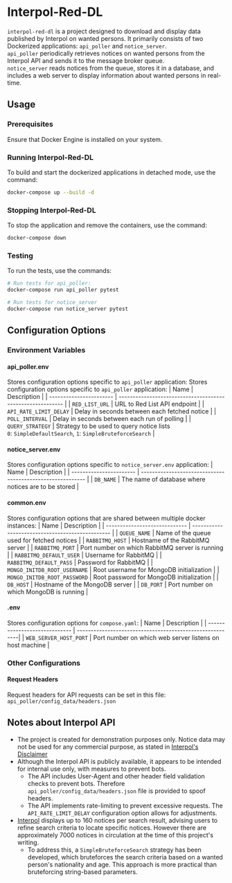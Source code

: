# Interpol-Red-DL


`interpol-red-dl` is a project designed to download and display data published by Interpol on wanted persons. It primarily consists of two Dockerized applications: `api_poller` and `notice_server`.  
`api_poller` periodically retrieves notices on wanted persons from the Interpol API and sends it to the message broker queue.  
`notice_server` reads notices from the queue, stores it in a database, and includes a web server to display information about wanted persons in real-time.

## Usage

### Prerequisites
Ensure that Docker Engine is installed on your system.

### Running Interpol-Red-DL
To build and start the dockerized applications in detached mode, use the command:
```bash
docker-compose up --build -d
```
### Stopping Interpol-Red-DL
To stop the application and remove the containers, use the command:
```bash
docker-compose down
```
### Testing
To run the tests, use the commands:
```bash
# Run tests for api_poller:
docker-compose run api_poller pytest

# Run tests for notice_server
docker-compose run notice_server pytest
```

## Configuration Options
### Environment Variables
#### api_poller.env
Stores configuration options specific to `api_poller` application:
Stores configuration options specific to `api_poller` application:
| Name                    | Description                                                |
| ----------------------- | ---------------------------------------------------------- |
| `RED_LIST_URL`          | URL to Red List API endpoint                           |
| `API_RATE_LIMIT_DELAY`  | Delay in seconds between each fetched notice           |
| `POLL_INTERVAL`         | Delay in seconds between each run of polling           |
| `QUERY_STRATEGY`        | Strategy to be used to query notice lists <br>`0`: `SimpleDefaultSearch`, `1`: `SimpleBruteforceSearch` |


#### notice_server.env
Stores configuration options specific to `notice_server.env` application:
| Name                    | Description                                                |
| ----------------------- | ---------------------------------------------------------- |
| `DB_NAME`               | The name of database where notices are to be stored        |

#### common.env
Stores configuration options that are shared between multiple docker instances:
| Name                          | Description                                      |
| ----------------------------- | ------------------------------------------------ |
| `QUEUE_NAME`                  | Name of the queue used for fetched notices  |
| `RABBITMQ_HOST`               | Hostname of the RabbitMQ server             |
| `RABBITMQ_PORT`               | Port number on which RabbitMQ server is running |
| `RABBITMQ_DEFAULT_USER`       | Username for RabbitMQ                       |
| `RABBITMQ_DEFAULT_PASS`       | Password for RabbitMQ                       |
| `MONGO_INITDB_ROOT_USERNAME`  | Root username for MongoDB initialization    |
| `MONGO_INITDB_ROOT_PASSWORD`  | Root password for MongoDB initialization    |
| `DB_HOST`                     | Hostname of the MongoDB server              |
| `DB_PORT`                     | Port number on which MongoDB is running     |


#### .env
Stores configuration options for `compose.yaml`:
| Name                          | Description                                              |
| ----------------------------- | ---------------------------------------------------------|
| `WEB_SERVER_HOST_PORT`        | Port number on which web server listens on host machine  |

### Other Configurations
#### Request Headers
Request headers for API requests can be set in this file: `api_poller/config_data/headers.json`

## Notes about Interpol API
- The project is created for demonstration purposes only. Notice data may not be used for any commercial purpose, as stated in [Interpol's Disclaimer](https://www.interpol.int/How-we-work/Notices/Red-Notices/View-Red-Notices)
- Although the Interpol API is publicly available, it appears to be intended for internal use only, with measures to prevent bots.
	- The API includes User-Agent and other header field validation checks to prevent bots. Therefore `api_poller/config_data/headers.json` file is provided to spoof headers.
	- The API implements rate-limiting to prevent excessive requests. The `API_RATE_LIMIT_DELAY` configuration option allows for adjustments.
- [Interpol](https://www.interpol.int/How-we-work/Notices/Red-Notices/View-Red-Notices) displays up to 160 notices per search result, advising users to refine search criteria to locate specific notices. However there are approximately 7000 notices in circulation at the time of this project's writing.
	- To address this, a `SimpleBruteforceSearch` strategy has been developed, which bruteforces the search criteria based on a wanted person's nationality and age. This approach is more practical than bruteforcing string-based parameters.